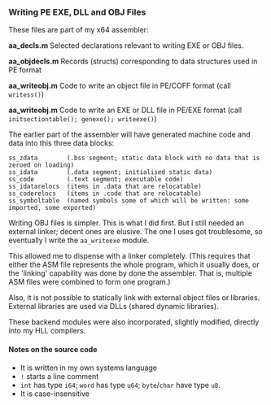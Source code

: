 ### Writing PE EXE, DLL and OBJ Files

These files are part of my x64 assembler:

**aa_decls.m** Selected declarations relevant to writing EXE or OBJ files.

**aa_objdecls.m** Records (structs) corresponding to data structures used in PE format

**aa_writeobj.m** Code to write an object file in PE/COFF format (call `writess()`)

**aa_writeobj.m** Code to write an EXE or DLL file in PE/EXE format (call `initsectiontable(); genexe(); writeexe()`)

The earlier part of the assembler will have generated machine code and data into this three data blocks:
````
ss_zdata        (.bss segment; static data block with no data that is zeroed on loading)
ss_idata        (.data segment; initialised static data)
ss_code         (.text segment; executable code)
ss_idatarelocs  (items in .data that are relocatable)
ss_coderelocs   (items in .code that are relocatable)
ss_symboltable  (named symbols some of which will be written: some imported, some exported)
````

Writing OBJ files is simpler. This is what I did first. But I still needed an external linker; decent ones are elusive. The one I uses got troublesome, so eventually I write the `aa_writeexe` module.

This allowed me to dispense with a linker completely. (This requires that either the ASM file represents the whole program, which it usually does, or the 'linking' capability was done by done the assembler. That is, multiple ASM files were combined to form one program.)

Also, it is not possible to statically link with external object files or libraries. External libraries are used via DLLs (shared dynamic libraries).

These backend modules were also incorporated, slightly modified, directly into my HLL compilers.

#### Notes on the source code

* It is written in my own systems language
* `!` starts a line comment
* `int` has type `i64`; `word` has type `u64`; `byte`/`char` have type `u8`.
* It is case-insensitive

